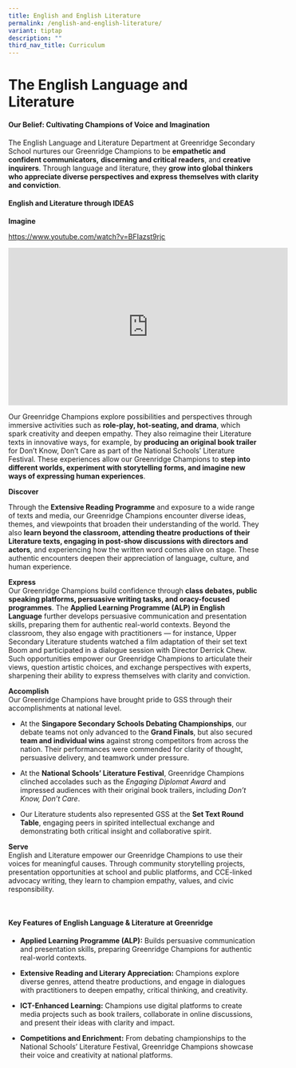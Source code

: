 ```yaml
---
title: English and English Literature
permalink: /english-and-english-literature/
variant: tiptap
description: ""
third_nav_title: Curriculum
---
```

<h1><strong>The English Language and Literature</strong>&nbsp;</h1>
<h4><strong>Our Belief: Cultivating Champions of Voice and Imagination</strong>&nbsp;</h4>
<p>The English Language and Literature Department at Greenridge Secondary
School nurtures our Greenridge Champions to be <strong>empathetic and confident communicators,</strong>  <strong>discerning and critical readers</strong>,
and <strong>creative inquirers</strong>. Through language and literature,
they <strong>grow into global thinkers who appreciate diverse perspectives and express themselves with clarity and conviction</strong>.&nbsp;</p>
<p></p>
<h4><strong>English and Literature through IDEAS</strong>&nbsp;</h4>
<p><strong>Imagine</strong>&nbsp;</p>
<p><a href="https://www.youtube.com/watch?v=BFIazst9rjc" rel="noopener noreferrer nofollow" target="_blank"><u>https://www.youtube.com/watch?v=BFIazst9rjc</u></a>&nbsp;&nbsp;</p>
<div class="iframe-wrapper">
<iframe height="315" width="560" allowfullscreen="true" frameborder="0" src="https://www.youtube.com/embed/BFIazst9rjc?si=gYngkN6ORRnc0J4-"></iframe>
</div>
<p>Our Greenridge Champions explore possibilities and perspectives through
immersive activities such as <strong>role-play, hot-seating, and drama</strong>,
which spark creativity and deepen empathy. They also reimagine their Literature
texts in innovative ways, for example, by <strong>producing an original book trailer</strong> for
Don’t Know, Don’t Care as part of the National Schools’ Literature Festival.
These experiences allow our Greenridge Champions to <strong>step into different worlds, experiment with storytelling forms, and imagine new ways of expressing human experiences</strong>.&nbsp;</p>
<p><strong>Discover</strong>&nbsp;</p>
<p>Through the <strong>Extensive Reading Programme</strong> and exposure to
a wide range of texts and media, our Greenridge Champions encounter diverse
ideas, themes, and viewpoints that broaden their understanding of the world.
They also <strong>learn beyond the classroom, attending theatre productions of their Literature texts, engaging in post-show discussions with directors and actors</strong>,
and experiencing how the written word comes alive on stage. These authentic
encounters deepen their appreciation of language, culture, and human experience.&nbsp;</p>
<p><strong>Express</strong>&nbsp;
<br>Our Greenridge Champions build confidence through <strong>class debates, public speaking platforms, persuasive writing tasks, and oracy-focused programmes</strong>.
The <strong>Applied Learning Programme (ALP) in English Language</strong> further
develops persuasive communication and presentation skills, preparing them
for authentic real-world contexts. Beyond the classroom, they also engage
with practitioners — for instance, Upper Secondary Literature students
watched a film adaptation of their set text Boom and participated in a
dialogue session with Director Derrick Chew. Such opportunities empower
our Greenridge Champions to articulate their views, question artistic choices,
and exchange perspectives with experts, sharpening their ability to express
themselves with clarity and conviction.&nbsp;</p>
<p><strong>Accomplish</strong>&nbsp;
<br>Our Greenridge Champions have brought pride to GSS through their accomplishments
at national level.&nbsp;</p>
<ul>
<li>
<p>At the <strong>Singapore Secondary Schools Debating Championships</strong>,
our debate teams not only advanced to the <strong>Grand Finals</strong>,
but also secured <strong>team and individual wins</strong> against strong
competitors from across the nation. Their performances were commended for
clarity of thought, persuasive delivery, and teamwork under pressure.&nbsp;</p>
</li>
</ul>
<ul>
<li>
<p>At the <strong>National Schools’ Literature Festival</strong>, Greenridge
Champions clinched accolades such as the <em>Engaging Diplomat Award</em> and
impressed audiences with their original book trailers, including <em>Don’t Know, Don’t Care</em>.&nbsp;</p>
</li>
</ul>
<ul>
<li>
<p>Our Literature students also represented GSS at the <strong>Set Text Round Table</strong>,
engaging peers in spirited intellectual exchange and demonstrating both
critical insight and collaborative spirit.&nbsp;</p>
</li>
</ul>
<p><strong>Serve</strong>&nbsp;
<br>English and Literature empower our Greenridge Champions to use their voices
for meaningful causes. Through community storytelling projects, presentation
opportunities at school and public platforms, and CCE-linked advocacy writing,
they learn to champion empathy, values, and civic responsibility.&nbsp;</p>
<p>&nbsp;</p>
<h4><strong>Key Features of English Language &amp; Literature at Greenridge</strong>&nbsp;</h4>
<ul>
<li>
<p><strong>Applied Learning Programme (ALP):</strong> Builds persuasive communication
and presentation skills, preparing Greenridge Champions for authentic real-world
contexts.&nbsp;</p>
</li>
</ul>
<ul>
<li>
<p><strong>Extensive Reading and Literary Appreciation:</strong> Champions
explore diverse genres, attend theatre productions, and engage in dialogues
with practitioners to deepen empathy, critical thinking, and creativity.&nbsp;</p>
</li>
</ul>
<ul>
<li>
<p><strong>ICT-Enhanced Learning:</strong> Champions use digital platforms
to create media projects such as book trailers, collaborate in online discussions,
and present their ideas with clarity and impact.&nbsp;</p>
</li>
</ul>
<ul>
<li>
<p><strong>Competitions and Enrichment:</strong> From debating championships
to the National Schools’ Literature Festival, Greenridge Champions showcase
their voice and creativity at national platforms.&nbsp;</p>
</li>
</ul>
<p>&nbsp;</p>
<p>&nbsp;</p>